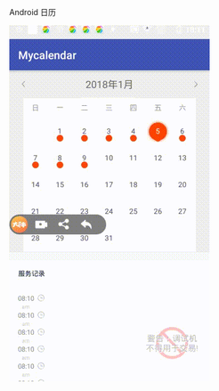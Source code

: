 Android 日历



![image](https://github.com/wanglu123run/Mycalendar/blob/master/2018-01-04_18_04_19.gif)   
